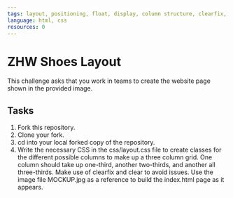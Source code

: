 ```yaml
---
tags: layout, positioning, float, display, column structure, clearfix, clear, kids
language: html, css
resources: 0
---
```


# ZHW Shoes Layout

This challenge asks that you work in teams to create the website page shown in the provided image.

## Tasks

1. Fork this repository.
2. Clone your fork.
3. cd into your local forked copy of the repository.
4. Write the necessary CSS in the css/layout.css file to create classes for the different possible columns to make up a three column grid. One column should take up one-third, another two-thirds, and another all three-thirds. Make use of clearfix and clear to avoid issues. Use the image file MOCKUP.jpg as a reference to build the index.html page as it appears.